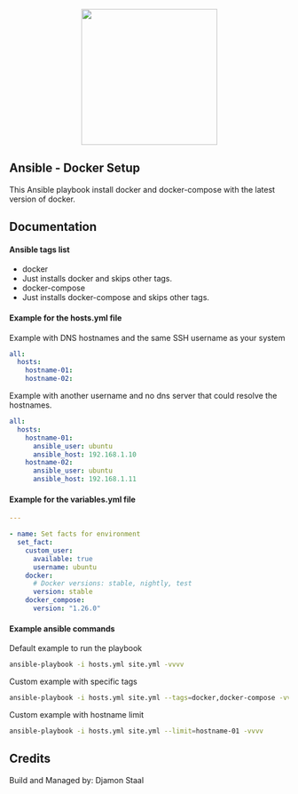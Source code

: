 <p align="center"><a href="https://www.sdhd.nl/link.php?id=32" alt="Secure & Reliable Hosting"><img src="https://www.sdhd.nl/assets/img/logo.png" width="245px;"></a></p>

## Ansible - Docker Setup
This Ansible playbook install docker and docker-compose with the latest version of docker.

## Documentation

#### Ansible tags list

- docker
 - Just installs docker and skips other tags.
- docker-compose
 - Just installs docker-compose and skips other tags.

#### Example for the hosts.yml file
Example with DNS hostnames and the same SSH username as your system
```YAML
all:
  hosts:
    hostname-01:
    hostname-02:
```

Example with another username and no dns server that could resolve the hostnames.
```YAML
all:
  hosts:
    hostname-01:
      ansible_user: ubuntu
      ansible_host: 192.168.1.10
    hostname-02:
      ansible_user: ubuntu
      ansible_host: 192.168.1.11
```

#### Example for the variables.yml file
```YAML
---

- name: Set facts for environment
  set_fact:
    custom_user:
      available: true
      username: ubuntu
    docker:
      # Docker versions: stable, nightly, test
      version: stable
    docker_compose:
      version: "1.26.0"
```

#### Example ansible commands
Default example to run the playbook
```bash
ansible-playbook -i hosts.yml site.yml -vvvv
```

Custom example with specific tags
```bash
ansible-playbook -i hosts.yml site.yml --tags=docker,docker-compose -vvvv
```

Custom example with hostname limit
```bash
ansible-playbook -i hosts.yml site.yml --limit=hostname-01 -vvvv
```


## Credits
Build and Managed by: Djamon Staal
